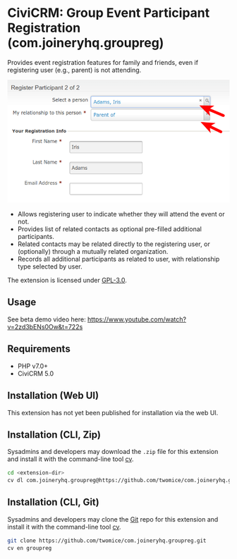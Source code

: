 # CiviCRM: Group Event Participant Registration (com.joineryhq.groupreg)

Provides event registration features for family and friends, even if registering user (e.g., parent) is not attending.

![Screenshot](/images/screenshot.png)

* Allows registering user to indicate whether they will attend the event or not.
* Provides list of related contacts as optional pre-filled additional participants.
* Related contacts may be related directly to the registering user, or (optionally) through a mutually related organization.
* Records all additional participants as related to user, with relationship type selected by user.

The extension is licensed under [GPL-3.0](LICENSE.txt).

## Usage

See beta demo video here: https://www.youtube.com/watch?v=2zd3bENs0Ow&t=722s

## Requirements

* PHP v7.0+
* CiviCRM 5.0

## Installation (Web UI)

This extension has not yet been published for installation via the web UI.

## Installation (CLI, Zip)

Sysadmins and developers may download the `.zip` file for this extension and
install it with the command-line tool [cv](https://github.com/civicrm/cv).

```bash
cd <extension-dir>
cv dl com.joineryhq.groupreg@https://github.com/twomice/com.joineryhq.groupreg/archive/master.zip
```

## Installation (CLI, Git)

Sysadmins and developers may clone the [Git](https://en.wikipedia.org/wiki/Git) repo for this extension and
install it with the command-line tool [cv](https://github.com/civicrm/cv).

```bash
git clone https://github.com/twomice/com.joineryhq.groupreg.git
cv en groupreg
```


